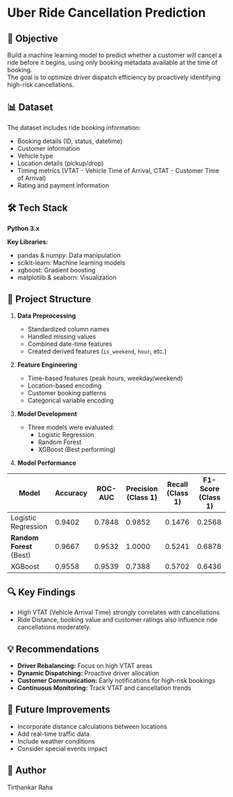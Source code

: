 # Uber Ride Cancellation Prediction

## 🎯 Objective
Build a machine learning model to predict whether a customer will cancel a ride before it begins, using only booking metadata available at the time of booking.  
The goal is to optimize driver dispatch efficiency by proactively identifying high-risk cancellations.

## 📊 Dataset
The dataset includes ride booking information:
- Booking details (ID, status, datetime)
- Customer information
- Vehicle type
- Location details (pickup/drop)
- Timing metrics (VTAT - Vehicle Time of Arrival, CTAT - Customer Time of Arrival)
- Rating and payment information

## 🛠️ Tech Stack
**Python 3.x**

**Key Libraries:**
- pandas & numpy: Data manipulation
- scikit-learn: Machine learning models
- xgboost: Gradient boosting
- matplotlib & seaborn: Visualization

## 📝 Project Structure

1. **Data Preprocessing**
   - Standardized column names
   - Handled missing values
   - Combined date-time features
   - Created derived features (`is_weekend`, `hour`, etc.)

2. **Feature Engineering**
   - Time-based features (peak hours, weekday/weekend)
   - Location-based encoding
   - Customer booking patterns
   - Categorical variable encoding

3. **Model Development**
   - Three models were evaluated:
     - Logistic Regression
     - Random Forest
     - XGBoost (Best performing)

4. **Model Performance**

| Model                | Accuracy | ROC-AUC | Precision (Class 1) | Recall (Class 1) | F1-Score (Class 1) |
|----------------------|----------|---------|---------------------|------------------|--------------------|
| Logistic Regression  | 0.9402   | 0.7848  | 0.9852              | 0.1476           | 0.2568             |
| **Random Forest** (Best) | 0.9667   | 0.9532  | 1.0000              | 0.5241           | 0.6878             |
| XGBoost              | 0.9558   | 0.9539  | 0.7388              | 0.5702           | 0.6436             |

## 🔍 Key Findings

- High VTAT (Vehicle Arrival Time) strongly correlates with cancellations
- Ride Distance, booking value and customer ratings also influence ride cancellations moderately.


## 💡 Recommendations

- **Driver Rebalancing:** Focus on high VTAT areas
- **Dynamic Dispatching:** Proactive driver allocation
- **Customer Communication:** Early notifications for high-risk bookings
- **Continuous Monitoring:** Track VTAT and cancellation trends

## 🚀 Future Improvements

- Incorporate distance calculations between locations
- Add real-time traffic data
- Include weather conditions
- Consider special events impact

## 👥 Author
Tirthankar Raha
